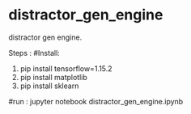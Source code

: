 # distractor_gen_engine
distractor gen engine.

Steps :
#Install:
1. pip install tensorflow=1.15.2
2. pip install matplotlib
3. pip install sklearn


#run : jupyter notebook distractor_gen_engine.ipynb